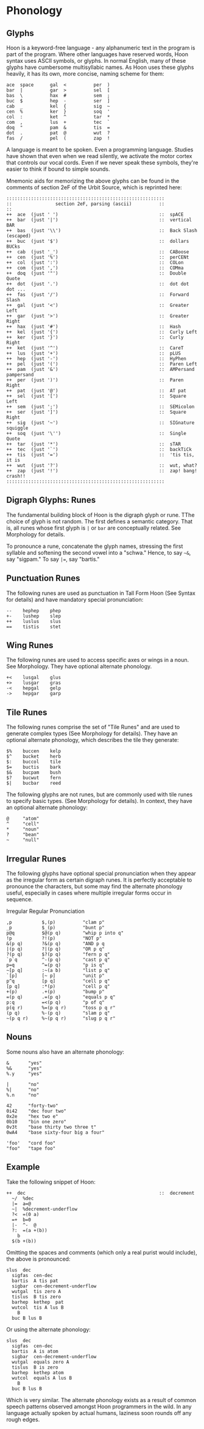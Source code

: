 Phonology
=========

Glyphs
------

Hoon is a keyword-free language - any alphanumeric text in the program is part
of the program. Where other languages have reserved words, Hoon syntax uses
ASCII symbols, or glyphs. In normal English, many of these glyphs have
cumbersome multisyllabic names. As Hoon uses these glyphs heavily, it has its
own, more concise, naming scheme for them:

    ace  space      gal  <          per  )
    bar  |          gar  >          sel  [
    bas  \          hax  #          sem  ;
    buc  $          hep  -          ser  ]
    cab  _          kel  {          sig  ~
    cen  %          ker  }          soq  '
    col  :          ket  ^          tar  *
    com  ,          lus  +          tec  `
    doq  "          pam  &          tis  =
    dot  .          pat  @          wut  ?
    fas  /          pel  (          zap  !


A language is meant to be spoken. Even a programming language. Studies have
shown that even when we read silently, we activate the motor cortex that
controls our vocal cords.  Even if we never speak these symbols, they're easier
to think if bound to simple sounds. 

Mnemonic aids for memorizing the above glyphs can be found in the comments of section 2eF of the Urbit Source, which is reprinted here:

```
::::::::::::::::::::::::::::::::::::::::::::::::::::::::::
::                section 2eF, parsing (ascii)          ::
::
++  ace  (just ' ')                                     ::  spACE
++  bar  (just '|')                                     ::  vertical BAR
++  bas  (just '\\')                                    ::  Back Slash (escaped)
++  buc  (just '$')                                     ::  dollars BUCks
++  cab  (just '_')                                     ::  CABoose
++  cen  (just '%')                                     ::  perCENt
++  col  (just ':')                                     ::  COLon
++  com  (just ',')                                     ::  COMma
++  doq  (just '"')                                     ::  Double Quote
++  dot  (just '.')                                     ::  dot dot dot ...
++  fas  (just '/')                                     ::  Forward Slash
++  gal  (just '<')                                     ::  Greater Left
++  gar  (just '>')                                     ::  Greater Right
++  hax  (just '#')                                     ::  Hash
++  kel  (just '{')                                     ::  Curly Left
++  ker  (just '}')                                     ::  Curly Right
++  ket  (just '^')                                     ::  CareT
++  lus  (just '+')                                     ::  pLUS
++  hep  (just '-')                                     ::  HyPhen
++  pel  (just '(')                                     ::  Paren Left
++  pam  (just '&')                                     ::  AMPersand pampersand
++  per  (just ')')                                     ::  Paren Right
++  pat  (just '@')                                     ::  AT pat
++  sel  (just '[')                                     ::  Square Left
++  sem  (just ';')                                     ::  SEMicolon
++  ser  (just ']')                                     ::  Square Right
++  sig  (just '~')                                     ::  SIGnature squiggle
++  soq  (just '\'')                                    ::  Single Quote
++  tar  (just '*')                                     ::  sTAR
++  tec  (just '`')                                     ::  backTiCk
++  tis  (just '=')                                     ::  'tis tis, it is
++  wut  (just '?')                                     ::  wut, what?
++  zap  (just '!')                                     ::  zap! bang! crash!!
::::::::::::::::::::::::::::::::::::::::::::::::::::::::::
```

Digraph Glyphs: Runes
--------------------

The fundamental building block of Hoon is the digraph glyph or rune. TThe choice of glyph is not random. The first defines a semantic category. That is, all runes whose first glyph is `|` or `bar` are conceptually related. See Morphology for details.

To pronounce a rune, concatenate the glyph names, stressing the first syllable
and softening the second vowel into a "schwa." Hence, to say `~&`, say
"sigpam." To say `|=`, say "bartis."  

Punctuation Runes
----------------

The following runes are used as punctuation in Tall Form Hoon (See Syntax for details) and have mandatory special pronunciation:

    --    hephep    phep    
    +-    lushep    slep
    ++    luslus    slus
    ==    tistis    stet

Wing Runes
---------

The following runes are used to access specific axes or wings in a noun. See Morphology. They have optional alternate phonology.

    +<    lusgal    glus
    +>    lusgar    gras
    -<    hepgal    gelp
    ->    hepgar    garp   

Tile Runes
---------

The following runes comprise the set of "Tile Runes" and are used to generate
complex types (See Morphology for details). They have an optional alternate
phonology, which describes the tile they generate:

    $%    buccen    kelp
    $^    bucket    herb
    $:    buccol    tile
    $=    buctis    bark
    $&    bucpam    bush 
    $?    bucwut    fern
    $|    bucbar    reed

The following glyphs are not runes, but are commonly used with tile runes to specify basic types. (See Morphology for details). In context, they have an optional alternate phonology:

    @     "atom"
    ^     "cell"
    *     "noun"
    ?     "bean"
    ~     "null"

Irregular Runes
--------------

The following glyphs have optional special pronunciation when they appear as
the irregular form as certain digraph runes. It is perfectly acceptable to
pronounce the characters, but some may find the alternate phonology useful,
especially in cases where multiple irregular forms occur in sequence.

Irregular      Regular         Pronunciation

    ,p           $,(p)          "clam p"
    _p           $_(p)          "bunt p"
    p@q          $@(p q)        "whip p into q"
    !p           ?!(p)          "NOT p"
    &(p q)       ?&(p q)        "AND p q
    |(p q)       ?|(p q)        "OR p q"
    ?(p q)       $?(p q)        "fern p q"
    `p`q         ^-(p q)        "cast p q"
    p=q          ^=(p q)        "p is q"
    ~[p q]       :~(a b)        "list p q"
    `[p]         [~ p]          "unit p"
    p^q          [p q]          "cell p q"
    [p q]        :*(p)          "cell p q"
    +(p)         .+(p)          "bump p"
    =(p q)       .=(p q)        "equals p q"
    p:q          =<(p q)        "p of q"
    p(q r)       %=(p q r)      "toss p q r"
    (p q)        %-(p q)        "slam p q"
    ~(p q r)     %~(p q r)      "slug p q r"

Nouns
-----

Some nouns also have an alternate phonology:


    &       "yes"
    %&      "yes"
    %.y     "yes"

    |       "no"
    %|      "no"
    %.n     "no"

    42      "forty-two"      
    0i42    "dec four two"
    0x2e    "hex two e"
    0b10    "bin one zero"
    0v3t    "base thirty two three t"
    0wA4    "base sixty-four big a four"

    'foo'   "cord foo"
    "foo"   "tape foo"


Example
-------

Take the following snippet of Hoon:

    ++  dec                                                 ::  decrement
      ~/  %dec
      |=  a=@
      ~|  %decrement-underflow
      ?<  =(0 a)
      =+  b=0
      |-  ^-  @
      ?:  =(a +(b))
        b
      $(b +(b))

Omitting the spaces and comments (which only a real purist would include), the
above is pronounced:

    slus  dec
      sigfas  cen-dec
      bartis  A tis pat
      sigbar  cen-decrement-underflow
      wutgal  tis zero A
      tislus  B tis zero
      barhep  kethep  pat
      wutcol  tis A lus B
        B
      buc B lus B

Or using the alternate phonology:

    slus  dec
      sigfas  cen-dec
      bartis  A is atom
      sigbar  cen-decrement-underflow
      wutgal  equals zero A
      tislus  B is zero
      barhep  kethep atom
      wutcol  equals A lus B
        B
      buc B lus B

Which is very similar. The alternate phonology exists as a result of common
speech patterns observed amongst Hoon programmers in the wild. In any language
actually spoken by actual humans, laziness soon rounds off any rough edges.

